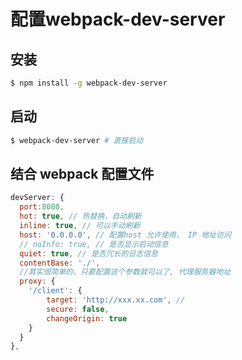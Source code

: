 # 配置webpack-dev-server
## 安装
```sh
$ npm install -g webpack-dev-server
```
## 启动
```sh
$ webpack-dev-server # 直接启动

```
## 结合 webpack 配置文件
```javascript
devServer: {
  port:8080,
  hot: true, // 热替换，自动刷新
  inline: true, // 可以手动刷新
  host: '0.0.0.0', // 配置host 允许使用， IP 地址访问
  // noInfo: true, // 是否显示启动信息
  quiet: true, // 是否冗长的日志信息
  contentBase: './',
  //其实很简单的，只要配置这个参数就可以了, 代理服务器地址
  proxy: {
    '/client': {
        target: 'http://xxx.xx.com', // 
        secure: false,
        changeOrigin: true
    }
  }
},
```
